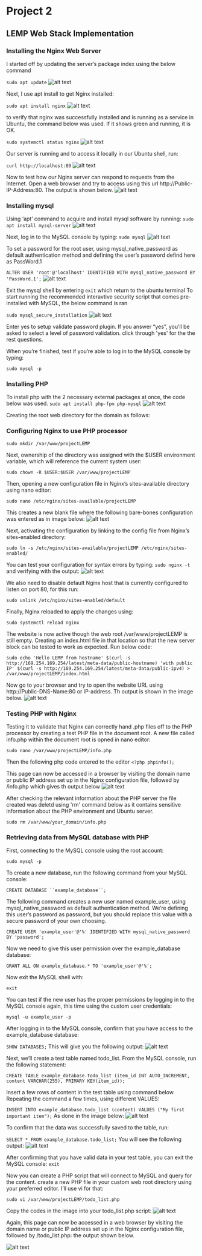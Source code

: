 # Project 2
## LEMP Web Stack Implementation

### **Installing the Nginx Web Server**

I started off by updating the server’s package index using the below command

`sudo apt update`
![alt text](/LEMP-stack-implementation/LEMP-project-images/1-sudo-apt-update.png)

Next, I use apt install to get Nginx installed:

`sudo apt install nginx`
![alt text](/LEMP-stack-implementation/LEMP-project-images/2-sudo-apt-install-nginx.png)

to verify that nginx was successfully installed and is running as a service in Ubuntu, the command below was used. If it shows green and running, it is OK.

`sudo systemctl status nginx`
![alt text](/LEMP-stack-implementation/LEMP-project-images/3-sudo-systemctl-status-nginx.png)

Our server is running and to access it locally in our Ubuntu shell, run:

`curl http://localhost:80`
![alt text](/LEMP-stack-implementation/LEMP-project-images/4-curl-http-127.0.0.1-80.png)

Now  to test how our Nginx server can respond to requests from the Internet. Open a web browser and try to access using this url http://Public-IP-Address:80. The output is shown below.
![alt text](/LEMP-stack-implementation/LEMP-project-images/5-ipaddress-80.png)

### **Installing mysql**
Using ‘apt’ command to acquire and install mysql software by running:
`sudo apt install mysql-server`
![alt text](/LEMP-stack-implementation/LEMP-project-images/6-sudo-apt-install-mysql-server.png)

 Next, log in to the MySQL console by typing:
`sudo mysql`
![alt text](/LEMP-stack-implementation/LEMP-project-images/7-sudo-mysql.png)

To set a password for the root user, using mysql_native_password as default authentication method and defining the user’s password defind here as PassWord.1

`ALTER USER 'root'@'localhost' IDENTIFIED WITH mysql_native_password BY 'PassWord.1';`
![alt text](/LEMP-stack-implementation/LEMP-project-images/8-set-root-user-password.png)

Exit the mysql shell by entering `exit` which return to the ubuntu terminal
To start running the recommended interavtive security script that comes pre-installed with MySQL, the below command is ran

`sudo mysql_secure_installation`
![alt text](/LEMP-stack-implementation/LEMP-project-images/9-sudo-mysql-secure-installation.png)

Enter yes to setup validate password plugin. If you answer “yes”, you’ll be asked to select a level of password validation. click through 'yes' for the the rest questions.

When you’re finished, test if you’re able to log in to the MySQL console by typing:

`sudo mysql -p`

### **Installing PHP**
To install php with the 2 necessary external packages at once, the code below was used.
`sudo apt install php-fpm php-mysql`
![alt text](/LEMP-stack-implementation/LEMP-project-images/10-sudo-apt-install-php-mysql-php-fpm.png)

Creating the root web directory for the domain as follows:

### **Configuring Nginx to use PHP processor**
`sudo mkdir /var/www/projectLEMP`

Next, ownership of the directory was assigned with the $USER environment variable, which will reference the current system user:

`sudo chown -R $USER:$USER /var/www/projectLEMP`

Then, opening a new configuration file in Nginx’s sites-available directory using nano editor:

`sudo nano /etc/nginx/sites-available/projectLEMP`

This creates a new blank file where the following bare-bones configuration was entered as in image below:
![alt text](/LEMP-stack-implementation/LEMP-project-images/11-sudo-nano-bare-bones-configurations.png)

Next, activating the configuration by linking to the config file from Nginx’s sites-enabled directory:

`sudo ln -s /etc/nginx/sites-available/projectLEMP /etc/nginx/sites-enabled/`

You can test your configuration for syntax errors by typing:
`sudo nginx -t` and verifying with the output:
![alt text](/LEMP-stack-implementation/LEMP-project-images/16-sudo-nginx-t.png)

We also need to disable default Nginx host that is currently configured to listen on port 80, for this run:

`sudo unlink /etc/nginx/sites-enabled/default`

Finally, Nginx reloaded to apply the changes using:

`sudo systemctl reload nginx`

 The website is now active though the web root /var/www/projectLEMP is still empty. Creating an index.html file in that location so that the new server block can be tested to work as expected. Run below code:

`sudo echo 'Hello LEMP from hostname' $(curl -s http://169.254.169.254/latest/meta-data/public-hostname) 'with public IP' $(curl -s http://169.254.169.254/latest/meta-data/public-ipv4) > /var/www/projectLEMP/index.html`

Now go to your browser and try to open the website URL using http://Public-DNS-Name:80 or IP-address. Th output is shown in the image below.
![alt text](/LEMP-stack-implementation/LEMP-project-images/19-ipaddress-80.png)


### **Testing PHP with Nginx**
Testing it to validate that Nginx can correctly hand .php files off to the PHP processor by creating a test PHP file in the document root. A new file called info.php within the document root is opned in nano editor:

`sudo nano /var/www/projectLEMP/info.php`

Then the following php code entered to the editor
`<?php phpinfo();`

This page can now be accessed in a browser by visiting the domain name or public IP address set up in the Nginx configuration file, followed by /info.php which gives th output below
![alt text](/LEMP-stack-implementation/LEMP-project-images/21-ipaddress-80-php.png/)

After checking the relevant information about the PHP server the file created was deletd using 'rm' command below as it contains sensitive information about the PHP environment and Ubuntu server.

`sudo rm /var/www/your_domain/info.php`

### **Retrieving data from MySQL database with PHP**

First, connecting to the MySQL console using the root account:

`sudo mysql -p`   

To create a new database, run the following command from your MySQL console:

`CREATE DATABASE ``example_database``;`

The following command creates a new user named example_user, using mysql_native_password as default authentication method. We’re defining this user’s password as password, but you should replace this value with a secure password of your own choosing.

`CREATE USER 'example_user'@'%' IDENTIFIED WITH mysql_native_password BY 'password';`

Now we need to give this user permission over the example_database database:

`GRANT ALL ON example_database.* TO 'example_user'@'%';`

Now exit the MySQL shell with:

`exit`

You can test if the new user has the proper permissions by logging in to the MySQL console again, this time using the custom user credentials:

`mysql -u example_user -p`

 After logging in to the MySQL console, confirm that you have access to the example_database database:

`SHOW DATABASES;`
This will give you the following output:
![alt text](/LEMP-stack-implementation/LEMP-project-images/27-user-confirm-access-db.png)

Next, we’ll create a test table named todo_list. From the MySQL console, run the following statement:

`CREATE TABLE example_database.todo_list (item_id INT AUTO_INCREMENT, content VARCHAR(255), PRIMARY KEY(item_id));`

Insert a few rows of content in the test table using command below. Repeating the command a few times, using different VALUES:

`INSERT INTO example_database.todo_list (content) VALUES ("My first important item");`
As done in the image below:
![alt text](/LEMP-stack-implementation/LEMP-project-images/29-insert-into-table.png)

To confirm that the data was successfully saved to the table, run:

`SELECT * FROM example_database.todo_list;`
You will see the following output:
![alt text](/LEMP-stack-implementation/LEMP-project-images/31.png)

After confirming that you have valid data in your test table, you can exit the MySQL console:
`exit`

Now you can create a PHP script that will connect to MySQL and query for the content. create a new PHP file in your custom web root directory using your preferred editor. I’ll use vi for that:

`sudo vi /var/www/projectLEMP/todo_list.php`

Copy the codes in the image into your todo_list.php script:
![alt text](/LEMP-stack-implementation/LEMP-project-images/30-nano-php-todo-list.png)

Again, this page can now be accessed in a web browser by visiting the domain name or public IP address set up in the Nginx configuration file, followed by /todo_list.php: the output shown below.

![alt text](/LEMP-stack-implementation/LEMP-project-images/31-php-mysql.png)